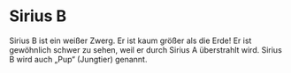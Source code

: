 # Sirius B

Sirius B ist ein weißer Zwerg. Er ist kaum größer als die Erde! Er ist
gewöhnlich schwer zu sehen, weil er durch Sirius A überstrahlt wird. Sirius B
wird auch „Pup“ (Jungtier) genannt.
